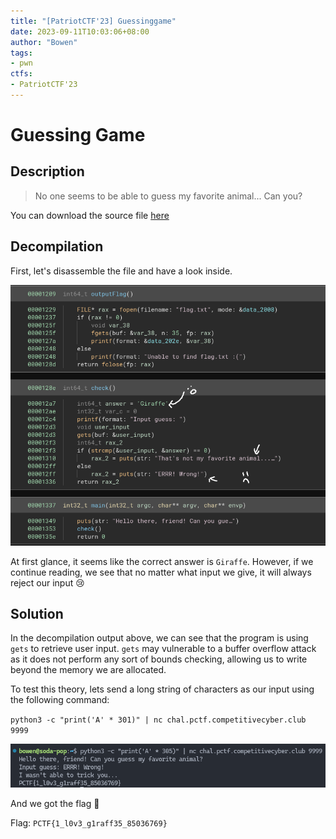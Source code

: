 ```yaml
---
title: "[PatriotCTF'23] Guessinggame"
date: 2023-09-11T10:03:06+08:00
author: "Bowen"
tags:
- pwn
ctfs:
- PatriotCTF'23
---
```


# Guessing Game

## Description

> No one seems to be able to guess my favorite animal... Can you?

You can download the source file [here](guessinggame)

## Decompilation

First, let's disassemble the file and have a look inside.

![guessing game disassembly](disassembly.png)

At first glance, it seems like the correct answer is `Giraffe`. However, if we continue reading, we see that no matter what input we give, it will always reject our input 😢

## Solution

In the decompilation output above, we can see that the program is using `gets` to retrieve user input. `gets` may vulnerable to a buffer overflow attack as it does not perform any sort of bounds checking, allowing us to write beyond the memory we are allocated.

To test this theory, lets send a long string of characters as our input using the following command:

`python3 -c "print('A' * 301)" | nc chal.pctf.competitivecyber.club 9999`

![flag](flag.png)

And we got the flag 🥳

Flag: `PCTF{1_l0v3_g1raff35_85036769}`
